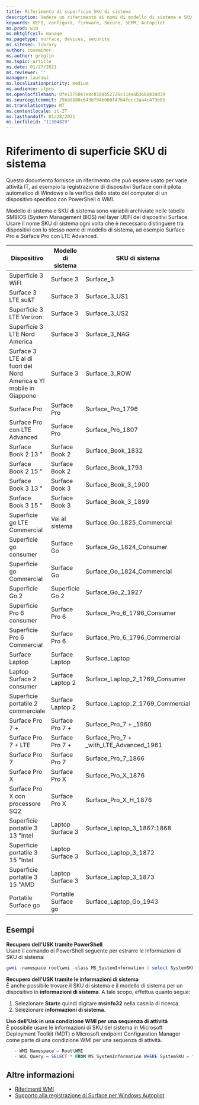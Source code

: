 ```yaml
---
title: Riferimento di superficie SKU di sistema
description: Vedere un riferimento ai nomi di modello di sistema e SKU di sistema per tutti i dispositivi Surface.
keywords: UEFI, configura, firmware, Secure, SEMM, Autopilot
ms.prod: w10
ms.mktglfcycl: manage
ms.pagetype: surface, devices, security
ms.sitesec: library
author: coveminer
ms.author: greglin
ms.topic: article
ms.date: 01/27/2021
ms.reviewer: ''
manager: laurawi
ms.localizationpriority: medium
ms.audience: itpro
ms.openlocfilehash: 0fe13750e7e8c8188b52726c114a6b3668434d39
ms.sourcegitcommit: 25b8d880c6438f94b008f47b4fecc3aa4c473e85
ms.translationtype: MT
ms.contentlocale: it-IT
ms.lasthandoff: 01/28/2021
ms.locfileid: "11304829"
---
```

# Riferimento di superficie SKU di sistema

Questo documento fornisce un riferimento che può essere usato per varie attività IT, ad esempio la registrazione di dispositivi Surface con il pilota automatico di Windows o la verifica dello stato del computer di un dispositivo specifico con PowerShell o WMI.

Modello di sistema e SKU di sistema sono variabili archiviate nelle tabelle SMBIOS (System Management BIOS) nel layer UEFI dei dispositivi Surface. Usare il nome SKU di sistema ogni volta che è necessario distinguere tra dispositivi con lo stesso nome di modello di sistema, ad esempio Surface Pro e Surface Pro con LTE Advanced.

| Dispositivo   | Modello di sistema | SKU di sistema       |
| ---------- | ----------- | -------------- |
| Superficie 3 WiFI                                               | Surface 3        | Surface_3                        |
| Surface 3 LTE su&T                                           | Surface 3        | Surface_3_US1                    |
| Superficie 3 LTE Verizon                                        | Surface 3        | Surface_3_US2                    |
| Superficie 3 LTE Nord America                                  | Surface 3        | Surface_3_NAG                    |
| Surface 3 LTE al di fuori del Nord America e Y! mobile in Giappone | Surface 3        | Surface_3_ROW                    |
| Surface Pro                                                  | Surface Pro      | Surface_Pro_1796                 |
| Surface Pro con LTE Advanced                                | Surface Pro      | Surface_Pro_1807                 |
| Surface Book 2 13 "                                        | Surface Book 2   | Surface_Book_1832                |
| Surface Book 2 15 "                                        | Surface Book 2   | Surface_Book_1793                |
| Surface Book 3 13 "                                        | Surface Book 3   | Surface_Book_3_1900                |
| Surface Book 3 15 "                                        | Surface Book 3   | Surface_Book_3_1899
| Superficie go LTE Commercial | Vai al sistema | Surface_Go_1825_Commercial |
| Superficie go consumer                                          | Surface Go       | Surface_Go_1824_Consumer         |
| Superficie go Commercial                                        | Surface Go       | Surface_Go_1824_Commercial       |
| Superficie Go 2                                                 | Superficie Go 2     | Surface_Go_2_1927                |
| Superficie Pro 6 consumer                                       | Surface Pro 6    | Surface_Pro_6_1796_Consumer      |
| Superficie Pro 6 Commercial                                     | Surface Pro 6    | Surface_Pro_6_1796_Commercial    |
| Surface Laptop                                               | Surface Laptop   | Surface_Laptop                   |
| Laptop Surface 2 consumer                                    | Surface Laptop 2 | Surface_Laptop_2_1769_Consumer   |
| Superficie portatile 2 commerciale                                  | Surface Laptop 2 | Surface_Laptop_2_1769_Commercial |
| Surface Pro 7 +                                               | Surface Pro 7 + | Surface_Pro_7 + _1960|
| Surface Pro 7 + LTE                                           | Surface Pro 7 + | Surface_Pro_7 + _with_LTE_Advanced_1961|
| Surface Pro 7                 | Surface Pro 7    | Surface_Pro_7_1866         |
| Surface Pro X                 | Surface Pro X    | Surface_Pro_X_1876         |
| Surface Pro X con processore SQ2                | Surface Pro X    | Surface_Pro_X_H_1876        |
| Superficie portatile 3 13 "Intel | Laptop Surface 3 | Surface_Laptop_3_1867:1868 |
| Superficie portatile 3 15 "Intel | Laptop Surface 3 | Surface_Laptop_3_1872      |
| Superficie portatile 3 15 "AMD   | Laptop Surface 3 | Surface_Laptop_3_1873      | 
| Portatile Surface go  | Portatile Surface go | Surface_Laptop_Go_1943      | 

## Esempi 

**Recupero dell'USK tramite PowerShell**  
Usare il comando di PowerShell seguente per estrarre le informazioni di SKU di sistema:

 ``` powershell  
gwmi -namespace root\wmi -class MS_SystemInformation | select SystemSKU 
```

**Recupero dell'USK tramite le informazioni di sistema**  
È anche possibile trovare il SKU di sistema e il modello di sistema per un dispositivo in **informazioni di sistema**. A tale scopo, effettua quanto segue:

1. Selezionare **Start**e quindi digitare **msinfo32** nella casella di ricerca.  
1. Selezionare **informazioni di sistema**.

**Uso dell'Usk in una condizione WMI per una sequenza di attività**  
È possibile usare le informazioni di SKU del sistema in Microsoft Deployment Toolkit (MDT) o Microsoft endpoint Configuration Manager come parte di una condizione WMI per una sequenza di attività.

 ``` powershell  
    - WMI Namespace – Root\WMI
    - WQL Query – SELECT * FROM MS_SystemInformation WHERE SystemSKU = "Surface_Pro_1796"
 ``` 

## Altre informazioni

- [Riferimenti WMI](https://docs.microsoft.com/windows/win32/wmisdk/wmi-reference)
- [Supporto alla registrazione di Surface per Windows Autopilot](surface-autopilot-registration-support.md)
